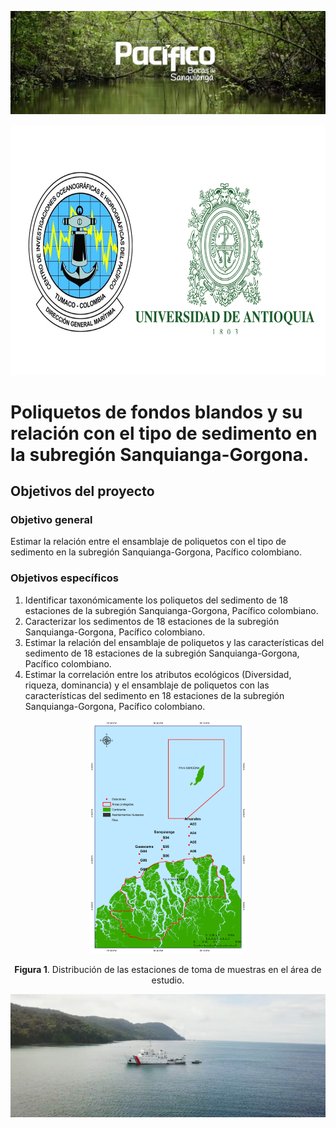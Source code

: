 
[![Expedición Pacifico: Bocas de Sanquianga](/Imagenes_MD/Cabezote.png)](https://youtu.be/Rsuj0Ps-Ugk)

<p align="center" width="100%">
<img src = "/Imagenes_MD/Logos.png" width="650px" height="400px" style="float"/>
</p>

# Poliquetos de fondos blandos y su relación con el tipo de sedimento en la subregión Sanquianga-Gorgona.







## Objetivos del proyecto

### Objetivo general

Estimar la relación entre el ensamblaje de poliquetos con el tipo de sedimento en la subregión Sanquianga-Gorgona, Pacífico colombiano.

### Objetivos específicos

1.	Identificar taxonómicamente los poliquetos del sedimento de 18 estaciones de la subregión Sanquianga-Gorgona, Pacífico colombiano. 
2.	Caracterizar los sedimentos de 18 estaciones de la subregión Sanquianga-Gorgona, Pacífico colombiano.
3.	Estimar la relación del ensamblaje de poliquetos y las características del sedimento de 18 estaciones de la subregión Sanquianga-Gorgona, Pacífico colombiano. 
4.	Estimar la correlación entre los atributos ecológicos (Diversidad, riqueza, dominancia) y el ensamblaje de poliquetos con las características del sedimento en 18 estaciones de la subregión Sanquianga-Gorgona, Pacífico colombiano. 


<p align="center" width="120%">
    <img width="50%" src="/Imagenes_MD/Mapa.png">
</p>
<p align="center" width="100%">
<b>Figura 1</b>. Distribución de las estaciones de toma de muestras en el área de estudio. 
</p>




[![Expedición Pacifico: Bocas de Sanquianga](/Imagenes_MD/Screen_shot.png)](https://youtu.be/Rsuj0Ps-Ugk)
